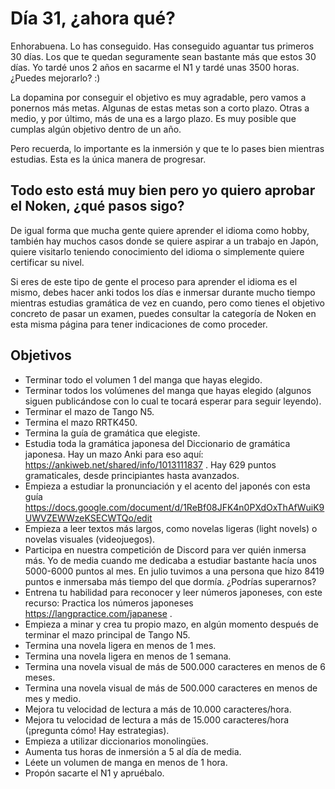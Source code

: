 # Día 31, ¿ahora qué?

Enhorabuena. Lo has conseguido. Has conseguido aguantar tus primeros 30 días. Los que te quedan seguramente sean bastante más que estos 30 días. Yo tardé unos 2 años en sacarme el N1 y tardé unas 3500 horas. ¿Puedes mejorarlo? :) 

La dopamina por conseguir el objetivo es muy agradable, pero vamos a ponernos más metas. Algunas de estas metas son a corto plazo. Otras a medio, y por último, más de una es a largo plazo. Es muy posible que cumplas algún objetivo dentro de un año.

Pero recuerda, lo importante es la inmersión y que te lo pases bien mientras estudias. Esta es la única manera de progresar.

## Todo esto está muy bien pero yo quiero aprobar el Noken, ¿qué pasos sigo?

De igual forma que mucha gente quiere aprender el idioma como hobby, también hay muchos casos donde se quiere aspirar a un trabajo en Japón, quiere visitarlo teniendo conocimiento del idioma o simplemente quiere certificar su nivel. 

Si eres de este tipo de gente el proceso para aprender el idioma es el mismo, debes hacer anki todos los días e inmersar durante mucho tiempo mientras estudias gramática de vez en cuando, pero como tienes el objetivo concreto de pasar un examen, puedes consultar la categoría de Noken en esta misma página para tener indicaciones de como proceder.

## Objetivos

- Terminar todo el volumen 1 del manga que hayas elegido.
- Terminar todos los volúmenes del manga que hayas elegido (algunos siguen publicándose con lo cual te tocará esperar para seguir leyendo).
- Terminar el mazo de Tango N5.
- Termina el mazo RRTK450.
- Termina la guía de gramática que elegiste.
- Estudia toda la gramática japonesa del Diccionario de gramática japonesa. 
  Hay un mazo Anki para eso aquí: https://ankiweb.net/shared/info/1013111837 . Hay 629 puntos gramaticales, desde principiantes hasta avanzados.
- Empieza a estudiar la pronunciación y el acento del japonés con esta guía https://docs.google.com/document/d/1ReBf08JFK4n0PXdOxThAfWuiK9UWVZEWWzeKSECWTQo/edit
- Empieza a leer textos más largos, como novelas ligeras (light novels) o novelas visuales (videojuegos). 
- Participa en nuestra competición de Discord para ver quién inmersa más. Yo de media cuando me dedicaba a estudiar bastante hacía unos 5000-6000 puntos al mes. En julio tuvimos a una persona que hizo 8419 puntos e inmersaba más tiempo del que dormía. ¿Podrías superarnos? 
- Entrena tu habilidad para reconocer y leer números japoneses, con este recurso: Practica los números japoneses https://langpractice.com/japanese .
- Empieza a minar y crea tu propio mazo, en algún momento después de terminar el mazo principal de Tango N5.
- Termina una novela ligera en menos de 1 mes.
- Termina una novela ligera en menos de 1 semana.
- Termina una novela visual de más de 500.000 caracteres en menos de 6 meses.
- Termina una novela visual de más de 500.000 caracteres en menos de mes y medio.
- Mejora tu velocidad de lectura a más de 10.000 caracteres/hora.
- Mejora tu velocidad de lectura a más de 15.000 caracteres/hora (¡pregunta cómo! Hay estrategias).
- Empieza a utilizar diccionarios monolingües.
- Aumenta tus horas de inmersión a 5 al día de media.
- Léete un volumen de manga en menos de 1 hora.
- Propón sacarte el N1 y apruébalo.

